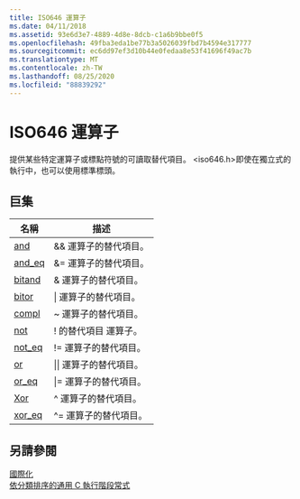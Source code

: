 ```yaml
---
title: ISO646 運算子
ms.date: 04/11/2018
ms.assetid: 93e6d3e7-4889-4d8e-8dcb-c1a6b9bbe0f5
ms.openlocfilehash: 49fba3eda1be77b3a5026039fbd7b4594e317777
ms.sourcegitcommit: ec6dd97ef3d10b44e0fedaa8e53f41696f49ac7b
ms.translationtype: MT
ms.contentlocale: zh-TW
ms.lasthandoff: 08/25/2020
ms.locfileid: "88839292"
---
```

# <a name="iso646-operators"></a>ISO646 運算子

提供某些特定運算子或標點符號的可讀取替代項目。 \<iso646.h>即使在獨立式的執行中，也可以使用標準標頭。

## <a name="macros"></a>巨集

|名稱|描述|
|-|-|
|[and](../c-runtime-library/reference/and.md)|&& 運算子的替代項目。|
|[and_eq](../c-runtime-library/reference/and-eq.md)|&= 運算子的替代項目。|
|[bitand](../c-runtime-library/reference/bitand.md)|& 運算子的替代項目。|
|[bitor](../c-runtime-library/reference/bitor.md)|&#124; 運算子的替代項目。|
|[compl](../c-runtime-library/reference/compl.md)|~ 運算子的替代項目。|
|[not](../c-runtime-library/reference/not.md)|! 的替代項目 運算子。|
|[not_eq](../c-runtime-library/reference/not-eq.md)|!= 運算子的替代項目。|
|[or](../c-runtime-library/reference/or.md)|&#124;&#124; 運算子的替代項目。|
|[or_eq](../c-runtime-library/reference/or-eq.md)|&#124;= 運算子的替代項目。|
|[Xor](../c-runtime-library/reference/xor.md)|^ 運算子的替代項目。|
|[xor_eq](../c-runtime-library/reference/xor-eq.md)|^= 運算子的替代項目。|

## <a name="see-also"></a>另請參閱

[國際化](../c-runtime-library/internationalization.md)<br/>
[依分類排序的通用 C 執行階段常式](../c-runtime-library/run-time-routines-by-category.md)<br/>
